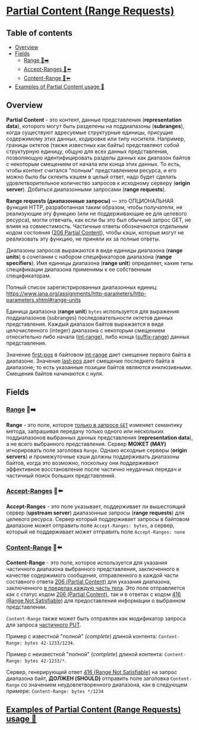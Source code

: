 # [Partial Content (Range Requests)](https://www.rfc-editor.org/rfc/rfc9110.html#section-14)

## Table of contents

- [Overview](#overview)
- [Fields](#fields)
  - [Range 🎩➡️](#range-️)
  - [Accept-Ranges 🎩⬅️](#accept-ranges-️)
  - [Content-Range 🎩⬅️](#content-range-️)
- [Examples of Partial Content usage 📂](#examples-of-partial-content-range-requests-usage-)

## Overview

**Partial Content** - это контент, данные представления (**representation data**), которого могут быть разделены на поддиапазоны (**subranges**), когда существуют адресуемые структурные единицы, присущие содержимому этих данных, кодировке или типу носителя. Например, границы октетов (также известных как байты) представляют собой структурную единицу, общую для всех данных представления, позволяющую идентифицировать разделы данных как диапазон байтов с некоторым смещением от начала или конца этих данных. То есть, чтобы контент считался "полным" представлением ресурса, и его можно было бы склеить кэшем в целый ответ, надо будет сделать удовлетворительное количество запросов к исходному серверу (**origin server**). Добиться диапазонными запросами (**range requests**).

**Range requests (диапазонные запросы)** — это ОПЦИОНАЛЬНАЯ функция HTTP, разработанная таким образом, чтобы получатели, не реализующие эту функцию (или не поддерживающие ее для целевого ресурса), могли отвечать, как если бы это был обычный запрос GET, не влияя на совместимость. Частичные ответы обозначаются отдельным кодом состояния ([206 Partial Content](https://www.rfc-editor.org/rfc/rfc9110.html#name-206-partial-content)), чтобы кэши, которые могут не реализовать эту функцию, не приняли их за полные ответы.

Диапазоны запросов выражаются в виде единицы диапазона (**range units**) в сочетании с набором спецификаторов диапазона (**range specifiers**). Имя единицы диапазона (**range unit**) определяет, какие типы спецификации диапазона применимы к ее собственным спецификаторам.

Полный список зарегистрированных диапазонных единиц: <https://www.iana.org/assignments/http-parameters/http-parameters.xhtml#range-units>

Единица диапазона (**range unit**) `bytes` используется для выражения поддиапазонов (subranges) последовательности октетов данных представления. Каждый диапазон байтов выражается в виде целочисленного (integer) диапазона с некоторым смещением относительно либо начала ([int-range](https://www.rfc-editor.org/rfc/rfc9110.html#rule.int-range)), либо конца ([suffix-range](https://www.rfc-editor.org/rfc/rfc9110.html#rule.suffix-range)) данных представления.

Значение [first-pos](https://www.rfc-editor.org/rfc/rfc9110.html#rule.int-range) в байтовом [int-range](https://www.rfc-editor.org/rfc/rfc9110.html#rule.int-range) дает смещение первого байта в диапазоне. Значение [last-pos](https://www.rfc-editor.org/rfc/rfc9110.html#rule.int-range) дает смещение последнего байта в диапазоне; то есть указанные позиции байтов являются инклюзивными. Смещения байтов начинаются с нуля.

## Fields

### [Range](https://www.rfc-editor.org/rfc/rfc9110.html#name-range) 🎩➡️

**Range** - это поле, которое [только в запросе `GET`](https://www.rfc-editor.org/rfc/rfc9110.html#section-14.2-4) изменяет семантику метода, запрашивая передачу только одного или нескольких поддиапазонов выбранных данных представления (**representation data**), а не всего выбранного представления. Сервер **МОЖЕТ (MAY)** игнорировать поле заголовка `Range`. Однако исходные серверы (**origin servers**) и промежуточные кэши должны поддерживать диапазоны байтов, когда это возможно, поскольку они поддерживают эффективное восстановление после частично неудачных передач и частичный поиск больших представлений.

### [Accept-Ranges](https://www.rfc-editor.org/rfc/rfc9110.html#name-accept-ranges) 🎩⬅️

**Accept-Ranges** - это поле указывает, поддерживает ли вышестоящий сервер (**upstream server**) диапазонные запросы (**range requests**) для целевого ресурса. Сервер который поддерживает запросы в байтовом диапазоне может отправить поле `Accept-Ranges: bytes`, а сервер, который не поддерживает может отправить поле `Accept-Ranges: none`

### [Content-Range](https://www.rfc-editor.org/rfc/rfc9110.html#name-content-range) 🎩⬅️

**Content-Range** - это поле, которое используется для указания частичного диапазона выбранного представления, заключенного в качестве содержимого сообщения, отправленного в каждой части составного ответа [206 (Partial Content)](https://www.rfc-editor.org/rfc/rfc9110.html#status.206) для указания диапазона, заключенного [в пределах каждую часть тела](https://www.rfc-editor.org/rfc/rfc9110.html#multipart.byteranges). Это поле отправляется как с статус кодом [206 (Partial Content)](https://www.rfc-editor.org/rfc/rfc9110.html#status.206), так и в ответах с кодом [416 (Range Not Satisfiable)](https://www.rfc-editor.org/rfc/rfc9110.html#status.416) для предоставления информации о выбранном представлении.

`Content-Range` также может быть отправлен как модификатор запроса для запроса [частичного PUT](https://www.rfc-editor.org/rfc/rfc9110.html#partial.PUT).

Пример с известной "полной" (*complete*) длиной контента: `Content-Range: bytes 42-1233/1234`.

Пример с неизвестной "полной" (*complete*) длиной контента: `Content-Range: bytes 42-1233/*`.

Сервер, генерирующий ответ [416 (Range Not Satisfiable)](https://www.rfc-editor.org/rfc/rfc9110.html#status.416) на запрос диапазона байт, **ДОЛЖЕН (SHOULD)** отправить поле заголовка `Content-Range` со значением неудовлетворенного диапазона, как в следующем примере: `Content-Range: bytes */1234`

## [Examples of Partial Content (Range Requests) usage 📂](./examples/example-partial-content.md)
